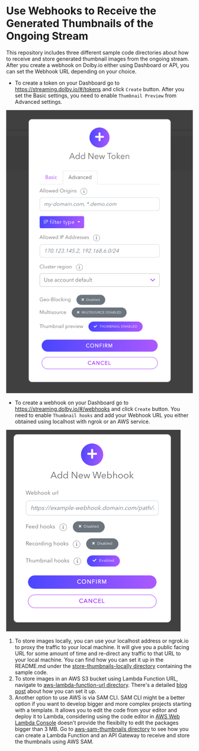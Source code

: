 # Use Webhooks to Receive the Generated Thumbnails of the Ongoing Stream
This repository includes three different sample code directories about how to receive and store generated thumbnail images from the ongoing stream. After you create a webhook on Dolby.io either using Dashboard or API, you can set the Webhook URL depending on your choice. 
- To create a token on your Dashboard go to https://streaming.dolby.io/#/tokens  and click `Create` button. After you set the Basic settings, you need to enable `Thumbnail Preview` from Advanced settings.

![Enable Thumbnails when Creating a Token](./assets/enable-thumbnails.png)

- To create a webhook on your Dashboard go to https://streaming.dolby.io/#/webhooks and click `Create` button. You need to enable `Thumbnail hooks` and add your Webhook URL you either obtained using localhost with ngrok or an AWS service.

![Enable Thumbnails when Creating a Webhook](./assets/webhook-thumbnail.png)

1. To store images locally, you can use your localhost address or ngrok.io to proxy the traffic to your local machine. It will give you a public facing URL for some amount of time and re-direct any traffic to that URL to your local machine. You can find how you can set it up in the README.md under the [store-thumbnails-locally directory](./store-thumbnails-locally/) containing the sample code.
2. To store images in an AWS S3 bucket using Lambda Function URL, navigate to [aws-lambda-function-url directory](./aws-lambda-function-url/). There's a detailed [blog post](https://dolby.io/blog/store-thumbnails-from-your-live-stream-using-aws-lambda-and-s3/) about how you can set it up.
3. Another option to use AWS is via SAM CLI. SAM CLI might be a better option if you want to develop bigger and more complex projects starting with a template. It allows you to edit the code from your editor and deploy it to Lambda, considering using the code editor in [AWS Web Lambda Console](https://docs.aws.amazon.com/lambda/latest/dg/foundation-console.html#code-editor) doesn't provide the flexibilty to edit the packages bigger than 3 MB. Go to [aws-sam-thumbnails directory](./aws-sam-thumbnails/) to see how you can create a Lambda Function and an API Gateway to receive and store the thumbnails using AWS SAM.